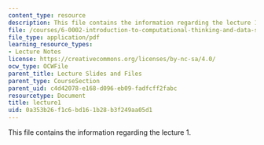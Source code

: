 ```yaml
---
content_type: resource
description: This file contains the information regarding the lecture 1.
file: /courses/6-0002-introduction-to-computational-thinking-and-data-science-fall-2016/0a353b26f1c6bd161b28b3f249aa05d1_MIT6_0002F16_lec1.pdf
file_type: application/pdf
learning_resource_types:
- Lecture Notes
license: https://creativecommons.org/licenses/by-nc-sa/4.0/
ocw_type: OCWFile
parent_title: Lecture Slides and Files
parent_type: CourseSection
parent_uid: c4d42078-e168-d096-eb09-fadfcff2fabc
resourcetype: Document
title: lecture1
uid: 0a353b26-f1c6-bd16-1b28-b3f249aa05d1
---
```

This file contains the information regarding the lecture 1.